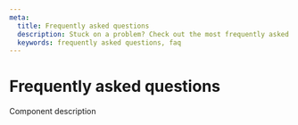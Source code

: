 ```yaml
---
meta:
  title: Frequently asked questions
  description: Stuck on a problem? Check out the most frequently asked questions by the Vuetify community.
  keywords: frequently asked questions, faq
---
```


# Frequently asked questions

Component description

<entry-ad />

<backmatter />
